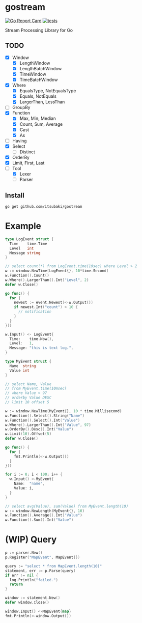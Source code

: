# gostream

[![Go Report Card](https://goreportcard.com/badge/github.com/itsubaki/gostream?style=flat-square)](https://goreportcard.com/report/github.com/itsubaki/gostream)
[![tests](https://github.com/itsubaki/gostream/workflows/tests/badge.svg?branch=develop)](https://github.com/itsubaki/gostream/actions)

Stream Processing Library for Go

## TODO

- [x] Window
  - [x] LengthWindow
  - [x] LengthBatchWindow
  - [x] TimeWindow
  - [x] TimeBatchWindow
- [x] Where
  - [x] EqualsType, NotEqualsType
  - [x] Equals, NotEquals
  - [x] LargerThan, LessThan
- [ ] GroupBy
- [x] Function
  - [x] Max, Min, Median
  - [x] Count, Sum, Average
  - [x] Cast
  - [x] As
- [ ] Having
- [x] Select
  - [ ] Distinct
- [x] OrderBy
- [x] Limit, First, Last
- [ ] Tool
  - [x] Lexer
  - [ ] Parser

## Install

```console
go get github.com/itsubaki/gostream
```

# Example

```go
type LogEvent struct {
  Time    time.Time
  Level   int
  Message string
}

// select count(*) from LogEvent.time(10sec) where Level > 2
w := window.NewTime(LogEvent{}, 10*time.Second)
w.Function().Count()
w.Where().LargerThan().Int("Level", 2)
defer w.Close()

go func() {
  for {
    newest := event.Newest(<-w.Output())
    if newest.Int("count") > 10 {
      // notification
    }
  }
}()

w.Input() <- LogEvent{
  Time:    time.Now(),
  Level:   1,
  Message: "this is text log.",
}
```

```go
type MyEvent struct {
  Name  string
  Value int
}

// select Name, Value
// from MyEvent.time(10msec)
// where Value > 97
// orderby Value DESC
// limit 10 offset 5

w := window.NewTime(MyEvent{}, 10 * time.Millisecond)
w.Function().Select().String("Name")
w.Function().Select().Int("Value")
w.Where().LargerThan().Int("Value", 97)
w.OrderBy().Desc().Int("Value")
w.Limit(10).Offset(5)
defer w.Close()

go func() {
  for {
    fmt.Println(<-w.Output())
  }
}()

for i := 0; i < 100; i++ {
  w.Input() <-MyEvent{
    Name:  "name",
    Value: i,
  }
}
```

```go
// select avg(Value), sum(Value) from MyEvent.length(10)
w := window.NewLength(MyEvent{}, 10)
w.Function().Average().Int("Value")
w.Function().Sum().Int("Value")
```

# (WIP) Query

```go
p := parser.New()
p.Register("MapEvent", MapEvent{})

query := "select * from MapEvent.length(10)"
statement, err := p.Parse(query)
if err != nil {
  log.Println("failed.")
  return
}

window := statement.New()
defer window.Close()

window.Input() <-MapEvent{map}
fmt.Println(<-window.Output())
```
